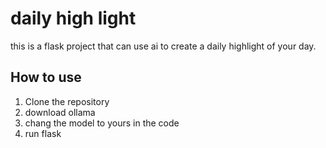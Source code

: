 # daily high light

this is a flask project that can use ai to create a daily highlight of your day.

## How to use

1. Clone the repository
2. download ollama
3. chang the model to yours in the code
4. run flask
